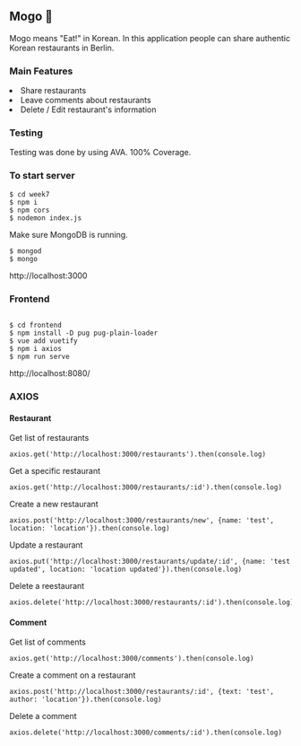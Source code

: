 ## Mogo 🍱
Mogo means "Eat!" in Korean. In this application people can share authentic Korean restaurants in Berlin.

### Main Features
<li>Share restaurants</li>
<li>Leave comments about restaurants</li>
<li>Delete / Edit restaurant's information</li>

### Testing
Testing was done by using AVA.
100% Coverage.

### To start server

```
$ cd week7
$ npm i
$ npm cors
$ nodemon index.js

```
Make sure MongoDB is running.

```
$ mongod
$ mongo
```

http://localhost:3000

### Frontend
```

$ cd frontend
$ npm install -D pug pug-plain-loader
$ vue add vuetify
$ npm i axios
$ npm run serve

```
http://localhost:8080/


###  AXIOS 

#### Restaurant

Get list of restaurants
```
axios.get('http://localhost:3000/restaurants').then(console.log)
```
Get a specific restaurant
```
axios.get('http://localhost:3000/restaurants/:id').then(console.log)
```
Create a new restaurant
```
axios.post('http://localhost:3000/restaurants/new', {name: 'test', location: 'location'}).then(console.log)
```
Update a restaurant
```
axios.put('http://localhost:3000/restaurants/update/:id', {name: 'test updated', location: 'location updated'}).then(console.log)
```
Delete a reestaurant
```
axios.delete('http://localhost:3000/restaurants/:id').then(console.log)
```

#### Comment

Get list of comments
```
axios.get('http://localhost:3000/comments').then(console.log)
```
Create a comment on a restaurant

```
axios.post('http://localhost:3000/restaurants/:id', {text: 'test', author: 'location'}).then(console.log)
```

Delete a comment 
```
axios.delete('http://localhost:3000/comments/:id').then(console.log)
```
